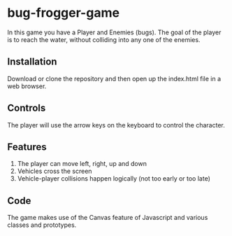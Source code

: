 # bug-frogger-game
In this game you have a Player and Enemies (bugs). The goal of the player is to reach the water, without colliding into any one of the enemies.

## Installation
Download or clone the repository and then open up the index.html file in a web browser.

## Controls
The player will use the arrow keys on the keyboard to control the character.

## Features
1. The player can move left, right, up and down
2. Vehicles cross the screen
3. Vehicle-player collisions happen logically (not too early or too late)

## Code
The game makes use of the Canvas feature of Javascript and various classes and prototypes.

